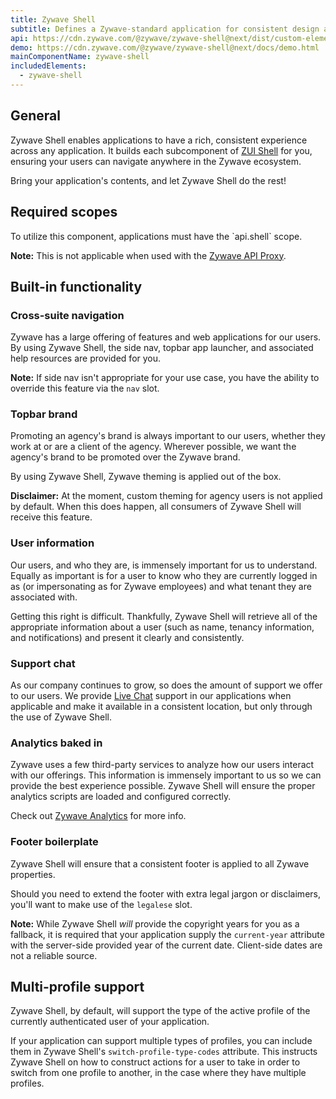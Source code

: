 ```yaml
---
title: Zywave Shell
subtitle: Defines a Zywave-standard application for consistent design and navigation.
api: https://cdn.zywave.com/@zywave/zywave-shell@next/dist/custom-elements.json
demo: https://cdn.zywave.com/@zywave/zywave-shell@next/docs/demo.html
mainComponentName: zywave-shell
includedElements:
  - zywave-shell
---
```

## General

Zywave Shell enables applications to have a rich, consistent experience across any application. It builds each subcomponent of [ZUI Shell](/design-system/components/shell) for you, ensuring your users can navigate anywhere in the Zywave ecosystem. 

Bring your application's contents, and let Zywave Shell do the rest!

## Required scopes

To utilize this component, applications must have the \`api.shell\` scope.

**Note:** This is not applicable when used with the [Zywave API Proxy](/application-framework/components/api-proxy/?tab=usage).

## Built-in functionality

### Cross-suite navigation

Zywave has a large offering of features and web applications for our users. By using Zywave Shell, the side nav, topbar app launcher, and associated help resources are provided for you.

**Note:** If side nav isn't appropriate for your use case, you have the ability to override this feature via the `nav` slot.

### Topbar brand

Promoting an agency's brand is always important to our users, whether they work at or are a client of the agency. Wherever possible, we want the agency's brand to be promoted over the Zywave brand.

By using Zywave Shell, Zywave theming is applied out of the box.

**Disclaimer:** At the moment, custom theming for agency users is not applied by default. When this does happen, all consumers of Zywave Shell will receive this feature.

### User information

Our users, and who they are, is immensely important for us to understand. Equally as important is for a user to know who they are currently logged in as (or impersonating as for Zywave employees) and what tenant they are associated with.

Getting this right is difficult. Thankfully, Zywave Shell will retrieve all of the appropriate information about a user (such as name, tenancy information, and notifications) and present it clearly and consistently.

### Support chat

As our company continues to grow, so does the amount of support we offer to our users. We provide [Live Chat](/application-framework/components/livechat/) support in our applications when applicable and make it available in a consistent location, but only through the use of Zywave Shell.

### Analytics baked in

Zywave uses a few third-party services to analyze how our users interact with our offerings. This information is immensely important to us so we can provide the best experience possible. Zywave Shell will ensure the proper analytics scripts are loaded and configured correctly.

Check out [Zywave Analytics](/application-framework/components/analytics) for more info.

### Footer boilerplate

Zywave Shell will ensure that a consistent footer is applied to all Zywave properties.

Should you need to extend the footer with extra legal jargon or disclaimers, you'll want to make use of the `legalese` slot.

**Note:** While Zywave Shell *will* provide the copyright years for you as a fallback, it is required that your application supply the `current-year` attribute with the server-side provided year of the current date. Client-side dates are not a reliable source.

## Multi-profile support

Zywave Shell, by default, will support the type of the active profile of the currently authenticated user of your application.

If your application can support multiple types of profiles, you can include them in Zywave Shell's `switch-profile-type-codes` attribute. This instructs Zywave Shell on how to construct actions for a user to take in order to switch from one profile to another, in the case where they have multiple profiles.